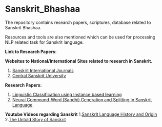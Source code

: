 # Sanskrit_Bhashaa
The repository contains research papers, scriptures, database related to Sanskrit Bhashaa.

Resources and tools are also mentioned which can be used for processing NLP related task for Sanskrit language.

**Link to Research Papers:**

**Websites to National/International Sites related to research in Sanskrit.**
1. [Sanskrit International Journals](https://www.anantaajournal.com/)
2. [Central Sanskrit University](http://www.sanskrit.nic.in/)

**Research Papers:**
1. [Linguistic Classification using Instance based learning](https://arxiv.org/abs/2012.07512)
2. [Neural Compound-Word (Sandhi) Generation and Splitting in Sanskrit Language ](https://arxiv.org/abs/2010.12940)

**Youtube Videos regarding Sanskrit**
1.[Sanskrit Language History and Origin](https://www.youtube.com/watch?v=YLVY66bzhzs)
2.[The Untold Story of Sanskrit](https://www.youtube.com/watch?v=YLVY66bzhzs)
